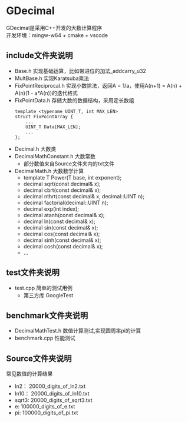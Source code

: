 # GDecimal
GDecimal是采用C++开发的大数计算程序  
开发环境：mingw-w64 + cmake + vscode

## include文件夹说明
* Base.h                实现基础运算，比如带进位的加法_addcarry_u32
* MultBase.h            实现Karatsuba乘法
* FixPointReciprocal.h  实现小数除法，返回A = 1/a，使用A(n+1) = A(n) + A(n)(1 - a*A(n))的迭代格式
* FixPointData.h        存储大数的数据结构，采用定长数组
    ```
    template <typename UINT_T, int MAX_LEN>
    struct FixPointArray {
        ...
        UINT_T Data[MAX_LEN];
        ...
    };
    ```
* Decimal.h             大数类
* DecimalMathConstant.h 大数常数
    * 部分数值来自Source文件夹内的txt文件
* DecimalMath.h         大数数学计算
    * template <typename T> T Power(T base, int exponent);
    * decimal sqrt(const decimal& x);
    * decimal cbrt(const decimal& x);
    * decimal nthrt(const decimal& x, decimal::UINT n);
    * decimal factorial(decimal::UINT n);
    * decimal exp(int index);
    * decimal atanh(const decimal& x);
    * decimal ln(const decimal& x);
    * decimal sin(const decimal& x);
    * decimal cos(const decimal& x);
    * decimal sinh(const decimal& x);
    * decimal cosh(const decimal& x);
    * ...

## test文件夹说明
* test.cpp              简单的测试用例
    * 第三方库 GoogleTest

## benchmark文件夹说明
* DecimalMathTest.h     数值计算测试,实现圆周率pi的计算
* benchmark.cpp         性能测试

## Source文件夹说明
常见数值的计算结果
* ln2：  20000_digits_of_ln2.txt
* ln10： 20000_digits_of_ln10.txt
* sqrt3: 20000_digits_of_sqrt3.txt
* e:     100000_digits_of_e.txt
* pi:    100000_digits_of_pi.txt